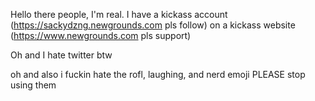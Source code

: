 Hello there people, I'm real. I have a kickass account (https://sackydzng.newgrounds.com pls follow) on a kickass website (https://www.newgrounds.com pls support)

Oh and I hate twitter btw 

oh and also i fuckin hate the rofl, laughing, and nerd emoji PLEASE stop using them

<!---
SacKydzNG/SacKydzNG is a ✨ special ✨ repository because its `README.md` (this file) appears on your GitHub profile.
You can click the Preview link to take a look at your changes.
--->
